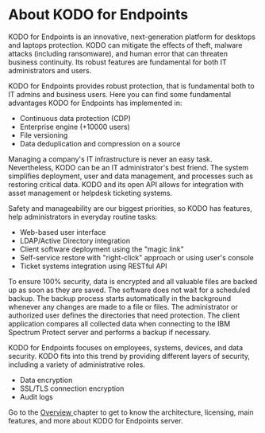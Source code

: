 # About KODO for Endpoints

KODO for Endpoints is an innovative, next-generation platform for desktops and laptops protection. KODO can mitigate the effects of theft, malware attacks \(including ransomware\), and human error that can threaten business continuity. Its robust features are fundamental for both IT administrators and users.

KODO for Endpoints provides robust protection, that is fundamental both to IT admins and business users. Here you can find  some fundamental advantages KODO for Endpoints has implemented in:  

* Continuous data protection \(CDP\)
* Enterprise engine \(+10000 users\)
* File versioning
* Data deduplication and compression on a source 

Managing a company's IT infrastructure is never an easy task. Nevertheless, KODO can be an IT administrator's best friend. The system simplifies deployment, user and data management, and processes such as restoring critical data. KODO and its open API allows for integration with asset management or helpdesk ticketing systems.

Safety and manageability are our biggest priorities, so KODO has features, help administrators in everyday routine tasks:

* Web-based user interface
* LDAP/Active Directory integration
* Client software deployment using the "magic link" 
* Self-service restore with "right-click" approach or using user's console
* Ticket systems integration using RESTful API

To ensure 100% security, data is encrypted and all valuable files are backed up as soon as they are saved. The software does not wait for a scheduled backup. The backup process starts automatically in the background whenever any changes are made to a file or files. The administrator or authorized user defines the directories that need protection. The client application compares all collected data when connecting to the IBM Spectrum Protect server and performs a backup if necessary.

KODO for Endpoints focuses on employees, systems, devices, and data security. KODO fits into this trend by providing different layers of security, including a variety of administrative roles.

* Data encryption
* SSL/TLS connection encryption
* Audit logs

Go to the [Overview ](first-steps/)chapter to get to know the architecture, licensing, main features, and more about KODO for Endpoints server.

